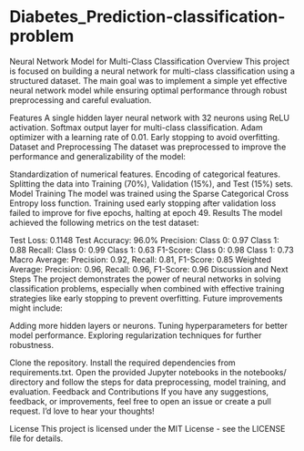 # Diabetes_Prediction-classification-problem
Neural Network Model for Multi-Class Classification
Overview
This project is focused on building a neural network for multi-class classification using a structured dataset. The main goal was to implement a simple yet effective neural network model while ensuring optimal performance through robust preprocessing and careful evaluation.

Features
A single hidden layer neural network with 32 neurons using ReLU activation.
Softmax output layer for multi-class classification.
Adam optimizer with a learning rate of 0.01.
Early stopping to avoid overfitting.
Dataset and Preprocessing
The dataset was preprocessed to improve the performance and generalizability of the model:

Standardization of numerical features.
Encoding of categorical features.
Splitting the data into Training (70%), Validation (15%), and Test (15%) sets.
Model Training
The model was trained using the Sparse Categorical Cross Entropy loss function.
Training used early stopping after validation loss failed to improve for five epochs, halting at epoch 49.
Results
The model achieved the following metrics on the test dataset:

Test Loss: 0.1148
Test Accuracy: 96.0%
Precision:
Class 0: 0.97
Class 1: 0.88
Recall:
Class 0: 0.99
Class 1: 0.63
F1-Score:
Class 0: 0.98
Class 1: 0.73
Macro Average: Precision: 0.92, Recall: 0.81, F1-Score: 0.85
Weighted Average: Precision: 0.96, Recall: 0.96, F1-Score: 0.96
Discussion and Next Steps
The project demonstrates the power of neural networks in solving classification problems, especially when combined with effective training strategies like early stopping to prevent overfitting. Future improvements might include:

Adding more hidden layers or neurons.
Tuning hyperparameters for better model performance.
Exploring regularization techniques for further robustness.

Clone the repository.
Install the required dependencies from requirements.txt.
Open the provided Jupyter notebooks in the notebooks/ directory and follow the steps for data preprocessing, model training, and evaluation.
Feedback and Contributions
If you have any suggestions, feedback, or improvements, feel free to open an issue or create a pull request. I’d love to hear your thoughts!

License
This project is licensed under the MIT License - see the LICENSE file for details.
